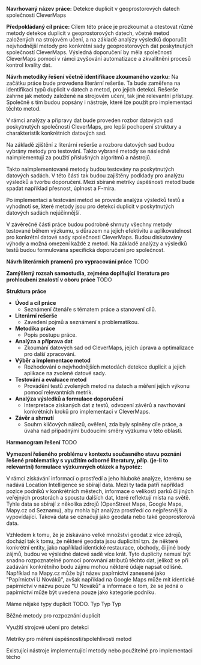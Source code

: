 **Navrhovaný název práce:**
Detekce duplicit v geoprostorových datech společnosti CleverMaps 

**Předpokládaný cíl práce:**
Cílem této práce je prozkoumat a otestovat různé metody detekce duplicit v geoprostorových datech, včetně metod založených na strojovém učení, a na základě analýzy výsledků doporučit nejvhodnější metody pro konkrétní sady geoprostorových dat poskytnutých společností CleverMaps.
Výsledná doporučení by měla společnosti CleverMaps pomoci v rámci zvyšování automatizace a zkvalitnění procesů kontrol kvality dat.

**Návrh metodiky řešení včetně identifikace zkoumaného vzorku:**
Na začátku práce bude provedena literární rešerše. Ta bude zaměřena na identifikaci typů duplicit v datech a metod, pro jejich detekci. Rešerše zahrne jak metody založené na strojovém učení, tak jiné relevantní přístupy. Společně s tím budou popsány i nástroje, které lze použít pro implementaci těchto metod.

V rámci analýzy a přípravy dat bude proveden rozbor datových sad poskytnutých společností CleverMaps, pro lepší pochopení struktury a charakteristik konkrétních datových sad.

Na základě zjištění z literární rešerše a rozboru datových sad budou vybrány metody pro testování. Takto vybrané metody se následně naimplementují za použití příslušných algoritmů a nástrojů.

Takto naimplementované metody budou testovány na poskytnutých datových sadách. V této části tak budou zajištěny podklady pro analýzu výsledků a tvorbu doporučení. Mezi sbírané metriky úspěšnosti metod bude spadat například přesnost, úplnost a F-míra.

Po implementaci a testování metod se provede analýza výsledků testů a vyhodnotí se, které metody jsou pro detekci duplicit v poskytnutých datových sadách nejúčinnější. 

V závěrečné části práce budou podrobně shrnuty všechny metody testované během výzkumu, s důrazem na jejich efektivitu a aplikovatelnost pro konkrétní datové sady společnosti CleverMaps. Budou diskutovány výhody a možná omezení každé z metod. Na základě analýzy a výsledků testů budou formulována specifická doporučení pro společnost.

**Návrh literárních pramenů pro vypracování práce**
TODO

**Zamýšlený rozsah samostudia, zejména doplňující literatura pro prohloubení znalostí v oboru práce**
TODO

**Struktura práce**
- **Úvod a cíl práce** 
	- Seznámení čtenáře s tématem práce a stanovení cílů.
- **Literární rešerše** 
	- Zavedení pojmů a seznámení s problematikou.
- **Metodika práce**
	- Popis postupu práce.
- **Analýza a příprava dat**
	- Zkoumání datových sad od CleverMaps, jejich úprava a optimalizace pro další zpracování.
- **Výběr a implementace metod**
	- Rozhodování o nejvhodnějších metodách detekce duplicit a jejich aplikace na zvolené datové sady.
- **Testování a evaluace metod**
	- Provádění testů zvolených metod na datech a měření jejich výkonu pomocí relevantních metrik.
- **Analýza výsledků a formulace doporučení**
	- Interpretace získaných dat z testů, odvození závěrů a navrhování konkrétních kroků pro implementaci v CleverMaps.
- **Závěr a shrnutí**
	- Souhrn klíčových nálezů, ověření, zda byly splněny cíle práce, a úvaha nad případnými budoucími směry výzkumu v této oblasti.

**Harmonogram řešení**
TODO

**Vymezení řešeného problému v kontextu současného stavu poznání řešené problematiky s využitím odborné literatury, příp. (je-li to relevantní) formulace výzkumných otázek a hypotéz:**

V rámci získávání informací o prostředí a jeho hluboké analýze, kterému se nadává Location Intelligence se sbírají data. Mezi ty tada patří například pozice podniků v konkrétních městech, informace o velikosti parků či jiných veřejných prostorách a spoustu dalších dat, které reflektují místa na světě. Tyhle data se sbírají z několika zdrojů (OpenStreet Maps, Google Maps, Mapy.cz od Seznamu), aby mohla být analýza prostředí co nejpřesnější a vypovídající. Taková data se označují jako geodata nebo také geoprostorová data. 

Vzhledem k tomu, že je získáváno velké množství geodat z více zdrojů, dochází tak k tomu, že některé geodata jsou duplicitní tzn. že některé konkrétní entity, jako například identické restaurace, obchody, či jiné body zájmů, budou ve výsledné datové sadě více krát.
Tyto duplicity nemusí být snadno rozpoznatelné pomocí porovnání atributů těchto dat, jelikož se při zadávání konkrétního bodu zájmu mohou některé údaje napsat odlišně. Například na Mapy.cz může být název papírnictví zanesené jako "Papírnictví U Nováků", avšak například na Google Maps může mít identické papírnictví v názvu pouze "U Nováků" a informace o tom, že se jedná o papírnictví může být uvedena pouze jako kategorie podniku.

Máme nějaké typy duplicit TODO.
Typ 
Typ 
Typ

Běžné metody pro rozpoznání duplicit

Využití strojové učení pro detekci

Metriky pro měření úspěšnosti/spolehlivosti metod

Existující nástroje implementující metody nebo použitelné pro implementaci těcho 